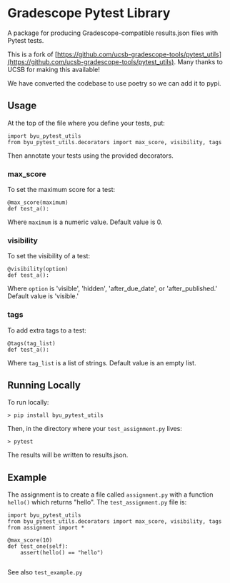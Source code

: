 # Gradescope Pytest Library

A package for producing Gradescope-compatible results.json files with Pytest tests.

This is a fork of [https://github.com/ucsb-gradescope-tools/pytest_utils](https://github.com/ucsb-gradescope-tools/pytest_utils).
Many thanks to UCSB for making this available!

We have converted the codebase to use poetry so we can add it to pypi.

## Usage

At the top of the file where you define your tests, put:

```
import byu_pytest_utils
from byu_pytest_utils.decorators import max_score, visibility, tags
```

Then annotate your tests using the provided decorators.

### max_score

To set the maximum score for a test:

```
@max_score(maximum)
def test_a():
```

Where `maximum` is a numeric value. Default value is 0.

### visibility

To set the visibility of a test:

```
@visibility(option)
def test_a():
```

Where `option` is 'visible', 'hidden', 'after\_due\_date', or 'after\_published.' Default value is 'visible.'

### tags

To add extra tags to a test:

```
@tags(tag_list)
def test_a():
```

Where `tag_list` is a list of strings. Default value is an empty list.

## Running Locally

To run locally:

```
> pip install byu_pytest_utils
```

Then, in the directory where your `test_assignment.py` lives:

```
> pytest
```

The results will be written to results.json.

## Example

The assignment is to create a file called `assignment.py` with a function `hello()` which returns "hello". The `test_assignment.py` file is:

```
import byu_pytest_utils
from byu_pytest_utils.decorators import max_score, visibility, tags
from assignment import *

@max_score(10)
def test_one(self):
    assert(hello() == "hello")
    
```

See also `test_example.py`
